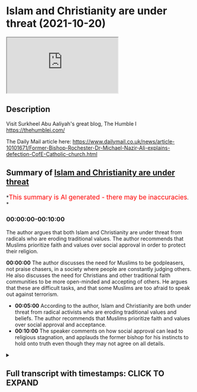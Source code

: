 # Islam and Christianity are under threat (2021-10-20)

<iframe loading='lazy' allow='autoplay' src='https://www.youtube.com/embed/fSyo0e186uQ'></iframe>

## Description

Visit Surkheel Abu Aaliyah's great blog, The Humble I <https://thehumblei.com/>

The Daily Mail article here: <https://www.dailymail.co.uk/news/article-10101671/Former-Bishop-Rochester-Dr-Michael-Nazir-Ali-explains-defection-CofE-Catholic-church.html>

## Summary of [Islam and Christianity are under threat](https://www.youtube.com/watch?v=fSyo0e186uQ)

\*<span style="color:red; font-size:125%">This summary is AI generated - there may be inaccuracies</span>. \*

### <a onclick="modifyYTiframeseektime('0')">00:00:00-00:10:00</a>

The author argues that both Islam and Christianity are under threat from radicals who are eroding traditional values. The author recommends that Muslims prioritize faith and values over social approval in order to protect their religion.

**<a onclick="modifyYTiframeseektime('0')">00:00:00</a>** The author discusses the need for Muslims to be godpleasers, not praise chasers, in a society where people are constantly judging others. He also discusses the need for Christians and other traditional faith communities to be more open-minded and accepting of others. He argues that these are difficult tasks, and that some Muslims are too afraid to speak out against terrorism.

*   **<a onclick="modifyYTiframeseektime('300')">00:05:00</a>** According to the author, Islam and Christianity are both under threat from radical activists who are eroding traditional values and beliefs. The author recommends that Muslims prioritize faith and values over social approval and acceptance.
*   **<a onclick="modifyYTiframeseektime('600')">00:10:00</a>** The speaker comments on how social approval can lead to religious stagnation, and applauds the former bishop for his instincts to hold onto truth even though they may not agree on all details.

<details><summary><h2>Full transcript with timestamps: CLICK TO EXPAND</h2></summary>

<a onclick="modifyYTiframeseektime('3')">0:00:03</a> should god come first\ <a onclick="modifyYTiframeseektime('5')">0:00:05</a> well this is a good question actually\ <a onclick="modifyYTiframeseektime('7')">0:00:07</a> and christians and muslims are facing\ <a onclick="modifyYTiframeseektime('10')">0:00:10</a> this question of full on now and i want\ <a onclick="modifyYTiframeseektime('13')">0:00:13</a> to explain why first by reading some\ <a onclick="modifyYTiframeseektime('15')">0:00:15</a> words of\ <a onclick="modifyYTiframeseektime('16')">0:00:16</a> a london islamic scholar sir abu elia\ <a onclick="modifyYTiframeseektime('21')">0:00:21</a> who's written just written a really good\ <a onclick="modifyYTiframeseektime('23')">0:00:23</a> brief article which i want to share with\ <a onclick="modifyYTiframeseektime('25')">0:00:25</a> you and then i want to come to the\ <a onclick="modifyYTiframeseektime('28')">0:00:28</a> trials and tribulations of christian\ <a onclick="modifyYTiframeseektime('30')">0:00:30</a> leaders\ <a onclick="modifyYTiframeseektime('31')">0:00:31</a> in britain and the problems and issues\ <a onclick="modifyYTiframeseektime('34')">0:00:34</a> are pretty much the same in my view so\ <a onclick="modifyYTiframeseektime('36')">0:00:36</a> coming back to the muslim uh comment\ <a onclick="modifyYTiframeseektime('39')">0:00:39</a> first\ <a onclick="modifyYTiframeseektime('40')">0:00:40</a> he writes this is uh circular abu elio\ <a onclick="modifyYTiframeseektime('42')">0:00:42</a> writes recently be a god pleaser not a\ <a onclick="modifyYTiframeseektime('46')">0:00:46</a> praise chaser\ <a onclick="modifyYTiframeseektime('48')">0:00:48</a> being worried of what others think is a\ <a onclick="modifyYTiframeseektime('50')">0:00:50</a> blank check for mental torture or\ <a onclick="modifyYTiframeseektime('53')">0:00:53</a> torment\ <a onclick="modifyYTiframeseektime('55')">0:00:55</a> a man's reputation said john milton he's\ <a onclick="modifyYTiframeseektime('58')">0:00:58</a> a an english poet is what other people\ <a onclick="modifyYTiframeseektime('61')">0:01:01</a> think of him\ <a onclick="modifyYTiframeseektime('62')">0:01:02</a> his character is what he really is this\ <a onclick="modifyYTiframeseektime('65')">0:01:05</a> distinction there\ <a onclick="modifyYTiframeseektime('67')">0:01:07</a> it's natural to want acceptance no one\ <a onclick="modifyYTiframeseektime('69')">0:01:09</a> likes being thought ill of but it is\ <a onclick="modifyYTiframeseektime('72')">0:01:12</a> simply not possible to please everyone\ <a onclick="modifyYTiframeseektime('75')">0:01:15</a> to be liked by everyone all the time\ <a onclick="modifyYTiframeseektime('79')">0:01:19</a> someone will think something negative\ <a onclick="modifyYTiframeseektime('81')">0:01:21</a> about you and there's nothing that can\ <a onclick="modifyYTiframeseektime('83')">0:01:23</a> be done about it he writes very true\ <a onclick="modifyYTiframeseektime('85')">0:01:25</a> that's very true today more than ever\ <a onclick="modifyYTiframeseektime('88')">0:01:28</a> before too many people spend too much\ <a onclick="modifyYTiframeseektime('90')">0:01:30</a> time living under the tyranny of what\ <a onclick="modifyYTiframeseektime('93')">0:01:33</a> people think and nowhere is this more so\ <a onclick="modifyYTiframeseektime('96')">0:01:36</a> the case than on social media\ <a onclick="modifyYTiframeseektime('99')">0:01:39</a> our current narcissistic\ <a onclick="modifyYTiframeseektime('101')">0:01:41</a> selfie culture and online approval\ <a onclick="modifyYTiframeseektime('104')">0:01:44</a> seeking have significantly contributed\ <a onclick="modifyYTiframeseektime('107')">0:01:47</a> especially in the young to mass anxiety\ <a onclick="modifyYTiframeseektime('110')">0:01:50</a> and a mental health crisis is very sad\ <a onclick="modifyYTiframeseektime('112')">0:01:52</a> what he's writing sadly huge levels of\ <a onclick="modifyYTiframeseektime('115')">0:01:55</a> angst are being nurtured as people\ <a onclick="modifyYTiframeseektime('118')">0:01:58</a> anxiously anticipate crave or obsess\ <a onclick="modifyYTiframeseektime('121')">0:02:01</a> over the instagram facebook or twitter\ <a onclick="modifyYTiframeseektime('124')">0:02:04</a> likes or the lack of on their latest\ <a onclick="modifyYTiframeseektime('127')">0:02:07</a> picture post or tweet\ <a onclick="modifyYTiframeseektime('129')">0:02:09</a> throughout history people have invented\ <a onclick="modifyYTiframeseektime('131')">0:02:11</a> various ways to gauge personal approval\ <a onclick="modifyYTiframeseektime('134')">0:02:14</a> or demonstrate their social standing but\ <a onclick="modifyYTiframeseektime('137')">0:02:17</a> none have been as potent as the social\ <a onclick="modifyYTiframeseektime('140')">0:02:20</a> media like button\ <a onclick="modifyYTiframeseektime('142')">0:02:22</a> it comes however at a huge collective\ <a onclick="modifyYTiframeseektime('144')">0:02:24</a> cost\ <a onclick="modifyYTiframeseektime('146')">0:02:26</a> currently there's a form of approval\ <a onclick="modifyYTiframeseektime('148')">0:02:28</a> seeking that specifically impacts us\ <a onclick="modifyYTiframeseektime('151')">0:02:31</a> muslims\ <a onclick="modifyYTiframeseektime('152')">0:02:32</a> and this this is where the writer really\ <a onclick="modifyYTiframeseektime('155')">0:02:35</a> gets to the heart of the matter here and\ <a onclick="modifyYTiframeseektime('156')">0:02:36</a> this is where\ <a onclick="modifyYTiframeseektime('157')">0:02:37</a> christians also and other traditional\ <a onclick="modifyYTiframeseektime('159')">0:02:39</a> faith communities\ <a onclick="modifyYTiframeseektime('161')">0:02:41</a> have a problem\ <a onclick="modifyYTiframeseektime('162')">0:02:42</a> the need to fit in and find acceptance\ <a onclick="modifyYTiframeseektime('165')">0:02:45</a> in the western liberal democracies\ <a onclick="modifyYTiframeseektime('167')">0:02:47</a> wherein we live and which most of us\ <a onclick="modifyYTiframeseektime('170')">0:02:50</a> consider home\ <a onclick="modifyYTiframeseektime('172')">0:02:52</a> if the discussion about us isn't about\ <a onclick="modifyYTiframeseektime('175')">0:02:55</a> terrorism then it's usually about the\ <a onclick="modifyYTiframeseektime('177')">0:02:57</a> question of integration and whether our\ <a onclick="modifyYTiframeseektime('179')">0:02:59</a> growing numbers will weaken national\ <a onclick="modifyYTiframeseektime('181')">0:03:01</a> identity\ <a onclick="modifyYTiframeseektime('182')">0:03:02</a> the prime concern being the extent to\ <a onclick="modifyYTiframeseektime('184')">0:03:04</a> which muslims and their socially\ <a onclick="modifyYTiframeseektime('187')">0:03:07</a> conservative religious values fit into\ <a onclick="modifyYTiframeseektime('190')">0:03:10</a> an increasingly unsympathetic and\ <a onclick="modifyYTiframeseektime('193')">0:03:13</a> xenophobic xenophobic liberal society\ <a onclick="modifyYTiframeseektime('197')">0:03:17</a> this is very true\ <a onclick="modifyYTiframeseektime('200')">0:03:20</a> that and then he says the desire to fit\ <a onclick="modifyYTiframeseektime('202')">0:03:22</a> in and find acceptance can be\ <a onclick="modifyYTiframeseektime('204')">0:03:24</a> very powerful indeed and this is\ <a onclick="modifyYTiframeseektime('208')">0:03:28</a> uh for me it's a really under\ <a onclick="modifyYTiframeseektime('210')">0:03:30</a> underestimated fact actually the\ <a onclick="modifyYTiframeseektime('213')">0:03:33</a> collective pressure\ <a onclick="modifyYTiframeseektime('214')">0:03:34</a> to fit in and not to rock the boat not\ <a onclick="modifyYTiframeseektime('218')">0:03:38</a> to think outside of the box not to say\ <a onclick="modifyYTiframeseektime('219')">0:03:39</a> anything socially unacceptable\ <a onclick="modifyYTiframeseektime('222')">0:03:42</a> and he continues as demands for islam to\ <a onclick="modifyYTiframeseektime('225')">0:03:45</a> reform intensify so do the temptations\ <a onclick="modifyYTiframeseektime('229')">0:03:49</a> to water down its less palatable sacred\ <a onclick="modifyYTiframeseektime('233')">0:03:53</a> norms so as to appease the monoculture\ <a onclick="modifyYTiframeseektime('237')">0:03:57</a> and yield to its ways he doesn't\ <a onclick="modifyYTiframeseektime('240')">0:04:00</a> actually list what these sacred norms\ <a onclick="modifyYTiframeseektime('242')">0:04:02</a> are but i can imagine you know the quran\ <a onclick="modifyYTiframeseektime('243')">0:04:03</a> talks about uh mankind or human beings\ <a onclick="modifyYTiframeseektime('246')">0:04:06</a> made\ <a onclick="modifyYTiframeseektime('247')">0:04:07</a> in as male and female so there isn't\ <a onclick="modifyYTiframeseektime('250')">0:04:10</a> great diversity it's just two two\ <a onclick="modifyYTiframeseektime('252')">0:04:12</a> genders for example or the kran's\ <a onclick="modifyYTiframeseektime('255')">0:04:15</a> teaching on uh\ <a onclick="modifyYTiframeseektime('257')">0:04:17</a> certain sexual minority lifestyles shall\ <a onclick="modifyYTiframeseektime('259')">0:04:19</a> we say\ <a onclick="modifyYTiframeseektime('261')">0:04:21</a> our writer continues\ <a onclick="modifyYTiframeseektime('262')">0:04:22</a> it therefore takes a certain degree of\ <a onclick="modifyYTiframeseektime('265')">0:04:25</a> god-given wisdom and a fair share of\ <a onclick="modifyYTiframeseektime('267')">0:04:27</a> god-given courage\ <a onclick="modifyYTiframeseektime('270')">0:04:30</a> to function as healers interesting\ <a onclick="modifyYTiframeseektime('272')">0:04:32</a> choices where they're healers but only a\ <a onclick="modifyYTiframeseektime('274')">0:04:34</a> small amount of cowardice to act like\ <a onclick="modifyYTiframeseektime('277')">0:04:37</a> frightened eulogists\ <a onclick="modifyYTiframeseektime('279')">0:04:39</a> the quran says\ <a onclick="modifyYTiframeseektime('281')">0:04:41</a> whoever desires honor should know that\ <a onclick="modifyYTiframeseektime('284')">0:04:44</a> all honor belongs to god that's this\ <a onclick="modifyYTiframeseektime('288')">0:04:48</a> 35th surah\ <a onclick="modifyYTiframeseektime('290')">0:04:50</a> ayah number 10\ <a onclick="modifyYTiframeseektime('292')">0:04:52</a> we are told in one hadith\ <a onclick="modifyYTiframeseektime('295')">0:04:55</a> whoever seeks god's pleasure\ <a onclick="modifyYTiframeseektime('297')">0:04:57</a> at the expense of man's displeasure\ <a onclick="modifyYTiframeseektime('300')">0:05:00</a> shall win god's pleasure and god will\ <a onclick="modifyYTiframeseektime('303')">0:05:03</a> cause men to be pleased with him it's\ <a onclick="modifyYTiframeseektime('306')">0:05:06</a> not ironic but whoever pleases men by\ <a onclick="modifyYTiframeseektime('309')">0:05:09</a> displeasing god\ <a onclick="modifyYTiframeseektime('311')">0:05:11</a> will have earned god god's displeasure\ <a onclick="modifyYTiframeseektime('314')">0:05:14</a> and god will cause men to become\ <a onclick="modifyYTiframeseektime('317')">0:05:17</a> displeased with him\ <a onclick="modifyYTiframeseektime('319')">0:05:19</a> that's ibn ibn number\ <a onclick="modifyYTiframeseektime('323')">0:05:23</a> 6 276. a paradox there's if you see\ <a onclick="modifyYTiframeseektime('325')">0:05:25</a> god's pleasure at the expense of\ <a onclick="modifyYTiframeseektime('327')">0:05:27</a> popular approval you'll get god's good\ <a onclick="modifyYTiframeseektime('330')">0:05:30</a> pleasure and then god will cause men to\ <a onclick="modifyYTiframeseektime('332')">0:05:32</a> be pleased with him but if you do the\ <a onclick="modifyYTiframeseektime('334')">0:05:34</a> opposite you'll displease god and you'll\ <a onclick="modifyYTiframeseektime('337')">0:05:37</a> lose men's\ <a onclick="modifyYTiframeseektime('338')">0:05:38</a> approval as well so fascinating for\ <a onclick="modifyYTiframeseektime('341')">0:05:41</a> muslims whatever we do or desire to\ <a onclick="modifyYTiframeseektime('344')">0:05:44</a> accomplish in the in life it must\ <a onclick="modifyYTiframeseektime('346')">0:05:46</a> ultimately serve the glory of god\ <a onclick="modifyYTiframeseektime('350')">0:05:50</a> as for being shaded from mental torment\ <a onclick="modifyYTiframeseektime('354')">0:05:54</a> and attaining inner peace this comes he\ <a onclick="modifyYTiframeseektime('357')">0:05:57</a> says from ignoring the judgments of\ <a onclick="modifyYTiframeseektime('359')">0:05:59</a> others\ <a onclick="modifyYTiframeseektime('361')">0:06:01</a> but this is only possible when one has\ <a onclick="modifyYTiframeseektime('363')">0:06:03</a> sound confidence in the judgments of god\ <a onclick="modifyYTiframeseektime('367')">0:06:07</a> we ask allah for safety and well-being\ <a onclick="modifyYTiframeseektime('372')">0:06:12</a> so there are that's a marvelous article\ <a onclick="modifyYTiframeseektime('374')">0:06:14</a> in with a few tweaks it could actually\ <a onclick="modifyYTiframeseektime('376')">0:06:16</a> be said by many christians i know as\ <a onclick="modifyYTiframeseektime('379')">0:06:19</a> well because the principles that he\ <a onclick="modifyYTiframeseektime('381')">0:06:21</a> enunciates can apply to people of all\ <a onclick="modifyYTiframeseektime('384')">0:06:24</a> faith and i'm reminded of of the news\ <a onclick="modifyYTiframeseektime('386')">0:06:26</a> recently just two days ago i think when\ <a onclick="modifyYTiframeseektime('388')">0:06:28</a> the former bishop of rochester in in\ <a onclick="modifyYTiframeseektime('391')">0:06:31</a> england dr michael nazir ali he was\ <a onclick="modifyYTiframeseektime('393')">0:06:33</a> originally born in pakistan\ <a onclick="modifyYTiframeseektime('396')">0:06:36</a> explained the reasons behind his\ <a onclick="modifyYTiframeseektime('398')">0:06:38</a> decision to leave the church of england\ <a onclick="modifyYTiframeseektime('400')">0:06:40</a> and become a roman catholic and he's\ <a onclick="modifyYTiframeseektime('402')">0:06:42</a> probably going to be ordained a catholic\ <a onclick="modifyYTiframeseektime('404')">0:06:44</a> priest soon\ <a onclick="modifyYTiframeseektime('405')">0:06:45</a> and writing in the daily mail i don't\ <a onclick="modifyYTiframeseektime('407')">0:06:47</a> normally quote the daily mail but it\ <a onclick="modifyYTiframeseektime('409')">0:06:49</a> seems pretty okay on this account\ <a onclick="modifyYTiframeseektime('411')">0:06:51</a> dr nazir ali said he had to leave\ <a onclick="modifyYTiframeseektime('415')">0:06:55</a> because the church of england as an\ <a onclick="modifyYTiframeseektime('416')">0:06:56</a> institution seems to be losing its way\ <a onclick="modifyYTiframeseektime('420')">0:07:00</a> and he said quote the catholic church\ <a onclick="modifyYTiframeseektime('423')">0:07:03</a> has its share of problems but the faith\ <a onclick="modifyYTiframeseektime('425')">0:07:05</a> and values are those that i also hold\ <a onclick="modifyYTiframeseektime('428')">0:07:08</a> and which i feel are being eroded in the\ <a onclick="modifyYTiframeseektime('431')">0:07:11</a> church of england\ <a onclick="modifyYTiframeseektime('432')">0:07:12</a> it might seem\ <a onclick="modifyYTiframeseektime('434')">0:07:14</a> it might have been easier at the age of\ <a onclick="modifyYTiframeseektime('436')">0:07:16</a> 72 he says to have remained where i was\ <a onclick="modifyYTiframeseektime('440')">0:07:20</a> to work from inside to change the things\ <a onclick="modifyYTiframeseektime('443')">0:07:23</a> that i feel so strongly about\ <a onclick="modifyYTiframeseektime('446')">0:07:26</a> believe me i have tried and failed he\ <a onclick="modifyYTiframeseektime('448')">0:07:28</a> says\ <a onclick="modifyYTiframeseektime('449')">0:07:29</a> the church councils and synods and the\ <a onclick="modifyYTiframeseektime('452')">0:07:32</a> these are the ruling bodies of the\ <a onclick="modifyYTiframeseektime('454')">0:07:34</a> church of england he writes\ <a onclick="modifyYTiframeseektime('456')">0:07:36</a> are permeated by activists\ <a onclick="modifyYTiframeseektime('458')">0:07:38</a> who each have a single issue often\ <a onclick="modifyYTiframeseektime('461')">0:07:41</a> fattish agenda whether it be about\ <a onclick="modifyYTiframeseektime('464')">0:07:44</a> cultural correctness climate change\ <a onclick="modifyYTiframeseektime('467')">0:07:47</a> identity politics\ <a onclick="modifyYTiframeseektime('469')">0:07:49</a> multiculturalism which actually\ <a onclick="modifyYTiframeseektime('471')">0:07:51</a> encourages communities to live\ <a onclick="modifyYTiframeseektime('473')">0:07:53</a> separately\ <a onclick="modifyYTiframeseektime('474')">0:07:54</a> or critical race theory religion gender\ <a onclick="modifyYTiframeseektime('478')">0:07:58</a> a neo-marxist theory developed to create\ <a onclick="modifyYTiframeseektime('481')">0:08:01</a> conflict by dividing people into victims\ <a onclick="modifyYTiframeseektime('484')">0:08:04</a> and villains\ <a onclick="modifyYTiframeseektime('486')">0:08:06</a> end quote according to the daily mail\ <a onclick="modifyYTiframeseektime('489')">0:08:09</a> now\ <a onclick="modifyYTiframeseektime('490')">0:08:10</a> i think bless him there's a touch of\ <a onclick="modifyYTiframeseektime('493')">0:08:13</a> naivety about dr nazir ali's words\ <a onclick="modifyYTiframeseektime('497')">0:08:17</a> the truth and i i used to be a catholic\ <a onclick="modifyYTiframeseektime('498')">0:08:18</a> not any expert but the truth is that the\ <a onclick="modifyYTiframeseektime('501')">0:08:21</a> catholic church i discovered is as\ <a onclick="modifyYTiframeseektime('503')">0:08:23</a> influenced by radical activists as the\ <a onclick="modifyYTiframeseektime('506')">0:08:26</a> church of england is\ <a onclick="modifyYTiframeseektime('508')">0:08:28</a> i mean just look at the state of the\ <a onclick="modifyYTiframeseektime('510')">0:08:30</a> catholic church in germany for example\ <a onclick="modifyYTiframeseektime('512')">0:08:32</a> and this has been in the news a great\ <a onclick="modifyYTiframeseektime('514')">0:08:34</a> deal recently it almost an open schism\ <a onclick="modifyYTiframeseektime('517')">0:08:37</a> with the vatican over you know the lgbtq\ <a onclick="modifyYTiframeseektime('520')">0:08:40</a> issue and many other issues too\ <a onclick="modifyYTiframeseektime('522')">0:08:42</a> for the moment the vatican uh is holding\ <a onclick="modifyYTiframeseektime('525')">0:08:45</a> the line\ <a onclick="modifyYTiframeseektime('526')">0:08:46</a> but for how much longer so i think uh\ <a onclick="modifyYTiframeseektime('530')">0:08:50</a> the poor bishop is gonna find in reality\ <a onclick="modifyYTiframeseektime('533')">0:08:53</a> uh these same issues that he faced in\ <a onclick="modifyYTiframeseektime('535')">0:08:55</a> the church of england very much alive\ <a onclick="modifyYTiframeseektime('538')">0:08:58</a> within the roman catholic church a lot\ <a onclick="modifyYTiframeseektime('540')">0:09:00</a> of people particularly in the west\ <a onclick="modifyYTiframeseektime('541')">0:09:01</a> obviously wanting to change the church\ <a onclick="modifyYTiframeseektime('543')">0:09:03</a> uh to approve of certain things which\ <a onclick="modifyYTiframeseektime('545')">0:09:05</a> the church doesn't approve of\ <a onclick="modifyYTiframeseektime('547')">0:09:07</a> so the question is should god come first\ <a onclick="modifyYTiframeseektime('550')">0:09:10</a> well i think authentic\ <a onclick="modifyYTiframeseektime('552')">0:09:12</a> faith says yes because if religion is\ <a onclick="modifyYTiframeseektime('556')">0:09:16</a> true then it's true about everything\ <a onclick="modifyYTiframeseektime('558')">0:09:18</a> about all of our lives our politics our\ <a onclick="modifyYTiframeseektime('561')">0:09:21</a> relationships with people uh about\ <a onclick="modifyYTiframeseektime('563')">0:09:23</a> everything\ <a onclick="modifyYTiframeseektime('565')">0:09:25</a> if religion is is false then it is\ <a onclick="modifyYTiframeseektime('567')">0:09:27</a> irrelevant and we must dismiss it\ <a onclick="modifyYTiframeseektime('570')">0:09:30</a> so of course god if it if religion is\ <a onclick="modifyYTiframeseektime('572')">0:09:32</a> true god must come first and uh and by\ <a onclick="modifyYTiframeseektime('576')">0:09:36</a> by that i mean we shouldn't look\ <a onclick="modifyYTiframeseektime('578')">0:09:38</a> primarily to social approval and\ <a onclick="modifyYTiframeseektime('580')">0:09:40</a> acceptance from uh people in social\ <a onclick="modifyYTiframeseektime('583')">0:09:43</a> media or from the daily mail or the bbc\ <a onclick="modifyYTiframeseektime('587')">0:09:47</a> however uh whichever media or cultural\ <a onclick="modifyYTiframeseektime('590')">0:09:50</a> power exists in our world exerting\ <a onclick="modifyYTiframeseektime('592')">0:09:52</a> pressures on us to conform to their\ <a onclick="modifyYTiframeseektime('596')">0:09:56</a> latest agendas and these agendas as we\ <a onclick="modifyYTiframeseektime('598')">0:09:58</a> all know are constantly developing and\ <a onclick="modifyYTiframeseektime('600')">0:10:00</a> changing and evolving they're not static\ <a onclick="modifyYTiframeseektime('603')">0:10:03</a> so what is\ <a onclick="modifyYTiframeseektime('604')">0:10:04</a> required of us to believe today might be\ <a onclick="modifyYTiframeseektime('606')">0:10:06</a> very different in five years time or ten\ <a onclick="modifyYTiframeseektime('608')">0:10:08</a> years time and goodness knows what new\ <a onclick="modifyYTiframeseektime('611')">0:10:11</a> taboos to boost today\ <a onclick="modifyYTiframeseektime('614')">0:10:14</a> will be required of us to approve of\ <a onclick="modifyYTiframeseektime('616')">0:10:16</a> tomorrow or the next day\ <a onclick="modifyYTiframeseektime('619')">0:10:19</a> so if we if we uh fix our eyes on social\ <a onclick="modifyYTiframeseektime('623')">0:10:23</a> approval we we cannot be religious in my\ <a onclick="modifyYTiframeseektime('626')">0:10:26</a> view either god comes first or we just\ <a onclick="modifyYTiframeseektime('630')">0:10:30</a> give up give it all up so i i applaud um\ <a onclick="modifyYTiframeseektime('633')">0:10:33</a> the bishop the the former bishop for his\ <a onclick="modifyYTiframeseektime('635')">0:10:35</a> instincts there to hold on to truth even\ <a onclick="modifyYTiframeseektime('637')">0:10:37</a> though i may not agree with all his\ <a onclick="modifyYTiframeseektime('638')">0:10:38</a> beliefs but i think he has the right\ <a onclick="modifyYTiframeseektime('640')">0:10:40</a> intuition about religion\ <a onclick="modifyYTiframeseektime('642')">0:10:42</a> um just despite my disagreements with\ <a onclick="modifyYTiframeseektime('644')">0:10:44</a> him on on some details\ <a onclick="modifyYTiframeseektime('646')">0:10:46</a> so just wanted to share with you those\ <a onclick="modifyYTiframeseektime('649')">0:10:49</a> thoughts till next time

</details>
